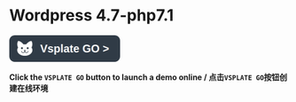# Wordpress 4.7-php7.1

<a href="https://www.vsplate.com/?docker-compose=https://github.com/vsplate/dcenvs/wordpress/4.7-php7.1"><img alt="VSPLATE GO" src="https://raw.githubusercontent.com/vsplate/images/master/vsgo_btn.png" width="200px"></a>

**Click the `VSPLATE GO` button to launch a demo online / 点击`VSPLATE GO`按钮创建在线环境**